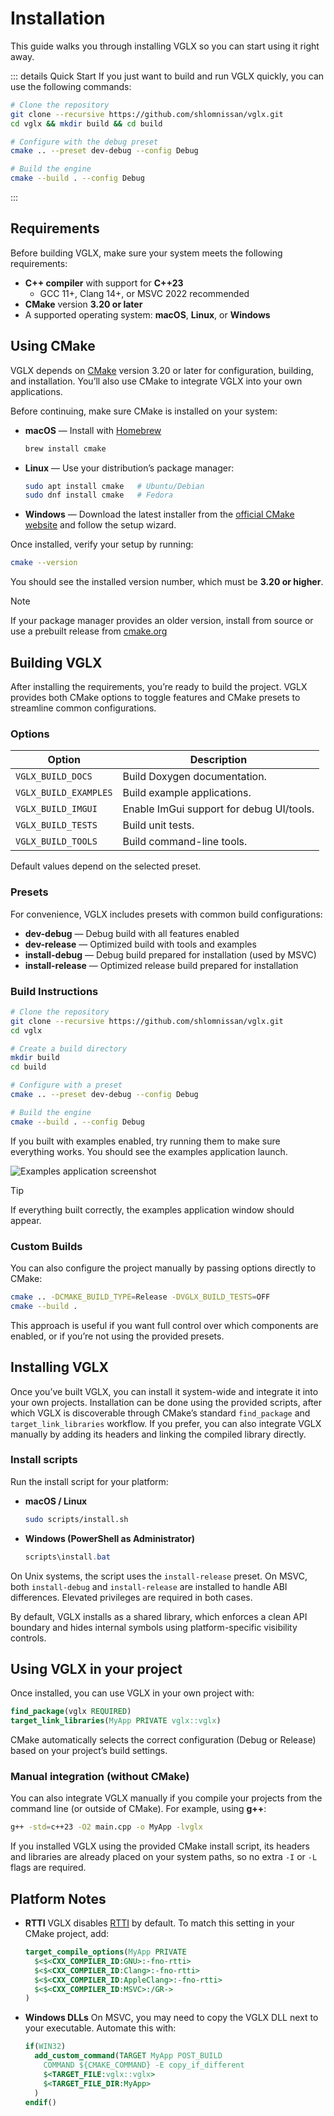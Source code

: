 # Installation

This guide walks you through installing VGLX so you can start using it right away.

::: details Quick Start
If you just want to build and run VGLX quickly, you can use the following commands:

```bash
# Clone the repository
git clone --recursive https://github.com/shlomnissan/vglx.git
cd vglx && mkdir build && cd build

# Configure with the debug preset
cmake .. --preset dev-debug --config Debug

# Build the engine
cmake --build . --config Debug
```
:::

## Requirements

Before building VGLX, make sure your system meets the following requirements:
- **C++ compiler** with support for **C++23**
  - GCC 11+, Clang 14+, or MSVC 2022 recommended
- **CMake** version **3.20 or later**
- A supported operating system: **macOS**, **Linux**, or **Windows**

## Using CMake

VGLX depends on [CMake](https://cmake.org/) version 3.20 or later for configuration, building, and installation. You’ll also use CMake to integrate VGLX into your own applications.

Before continuing, make sure CMake is installed on your system:

- **macOS** — Install with [Homebrew](https://brew.sh/)
  ```bash
  brew install cmake
  ```
- **Linux** — Use your distribution’s package manager:
  ```bash
  sudo apt install cmake   # Ubuntu/Debian
  sudo dnf install cmake   # Fedora
  ```
- **Windows** — Download the latest installer from the [official CMake website](https://cmake.org/download/)
 and follow the setup wizard.

Once installed, verify your setup by running:

```bash
cmake --version
```
You should see the installed version number, which must be **3.20 or higher**.

> [!NOTE]
> If your package manager provides an older version, install from source or use a prebuilt release from [cmake.org](https://cmake.org/)

## Building VGLX

After installing the requirements, you’re ready to build the project. VGLX provides both CMake options to toggle features and CMake presets to streamline common configurations.

### Options

| Option                 | Description                                              |
|------------------------|----------------------------------------------------------|
| `VGLX_BUILD_DOCS`     | Build Doxygen documentation.                             |
| `VGLX_BUILD_EXAMPLES` | Build example applications.                              |
| `VGLX_BUILD_IMGUI`    | Enable ImGui support for debug UI/tools.                 |
| `VGLX_BUILD_TESTS`    | Build unit tests.                                        |
| `VGLX_BUILD_TOOLS`    | Build command-line tools.                                |

Default values depend on the selected preset.

### Presets

For convenience, VGLX includes presets with common build configurations:
- **dev-debug** — Debug build with all features enabled
- **dev-release** — Optimized build with tools and examples
- **install-debug** — Debug build prepared for installation (used by MSVC)
- **install-release** — Optimized release build prepared for installation

### Build Instructions

```bash
# Clone the repository
git clone --recursive https://github.com/shlomnissan/vglx.git
cd vglx

# Create a build directory
mkdir build
cd build

# Configure with a preset
cmake .. --preset dev-debug --config Debug

# Build the engine
cmake --build . --config Debug
```
If you built with examples enabled, try running them to make sure everything works. You should see the examples application launch.

![Examples application screenshot](/examples-screenshot.png "Examples running with VGLX")

> [!TIP]
> If everything built correctly, the examples application window should appear.

### Custom Builds

You can also configure the project manually by passing options directly to CMake:

```bash
cmake .. -DCMAKE_BUILD_TYPE=Release -DVGLX_BUILD_TESTS=OFF
cmake --build .
```
This approach is useful if you want full control over which components are enabled, or if you’re not using the provided presets.

## Installing VGLX

Once you’ve built VGLX, you can install it system-wide and integrate it into your own projects. Installation can be done using the provided scripts, after which VGLX is discoverable through CMake’s standard `find_package` and `target_link_libraries` workflow. If you prefer, you can also integrate VGLX manually by adding its headers and linking the compiled library directly.

### Install scripts
Run the install script for your platform:
- **macOS / Linux**
  ```bash
  sudo scripts/install.sh
  ```
- **Windows (PowerShell as Administrator)**
  ```powershell
  scripts\install.bat
  ```

On Unix systems, the script uses the `install-release` preset. On MSVC, both `install-debug` and `install-release` are installed to handle ABI differences. Elevated privileges are required in both cases.

By default, VGLX installs as a shared library, which enforces a clean API boundary and hides internal symbols using platform-specific visibility controls.

## Using VGLX in your project

Once installed, you can use VGLX in your own project with:

```cmake
find_package(vglx REQUIRED)
target_link_libraries(MyApp PRIVATE vglx::vglx)
```

CMake automatically selects the correct configuration (Debug or Release) based on your project’s build settings.

### Manual integration (without CMake)

You can also integrate VGLX manually if you compile your projects from the command line (or outside of CMake). For example, using **g++**:

```bash
g++ -std=c++23 -O2 main.cpp -o MyApp -lvglx
```

If you installed VGLX using the provided CMake install script, its headers and libraries are already placed on your system paths, so no extra `-I` or `-L` flags are required.

## Platform Notes

- **RTTI**
  VGLX disables [RTTI](https://en.cppreference.com/w/cpp/utility/rtti.html) by default. To match this setting in your CMake project, add:
  ```cmake
  target_compile_options(MyApp PRIVATE
    $<$<CXX_COMPILER_ID:GNU>:-fno-rtti>
    $<$<CXX_COMPILER_ID:Clang>:-fno-rtti>
    $<$<CXX_COMPILER_ID:AppleClang>:-fno-rtti>
    $<$<CXX_COMPILER_ID:MSVC>:/GR->
  )
  ```
- **Windows DLLs**
  On MSVC, you may need to copy the VGLX DLL next to your executable. Automate this with:
  ```cmake
  if(WIN32)
    add_custom_command(TARGET MyApp POST_BUILD
      COMMAND ${CMAKE_COMMAND} -E copy_if_different
      $<TARGET_FILE:vglx::vglx>
      $<TARGET_FILE_DIR:MyApp>
    )
  endif()
  ```